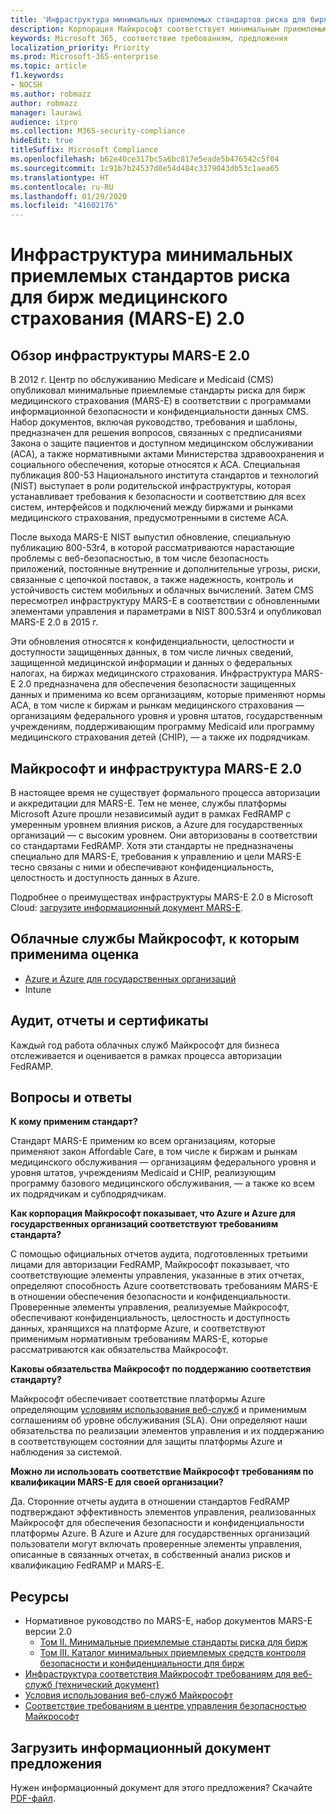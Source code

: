 ```yaml
---
title: 'Инфраструктура минимальных приемлемых стандартов риска для бирж медицинского страхования (MARS-E) 2.0 '
description: Корпорация Майкрософт соответствует минимальным приемлемым стандартам риска для бирж (MARS-E) США.
keywords: Microsoft 365, соответствие требованиям, предложения
localization_priority: Priority
ms.prod: Microsoft-365-enterprise
ms.topic: article
f1.keywords:
- NOCSH
ms.author: robmazz
author: robmazz
manager: laurawi
audience: itpro
ms.collection: M365-security-compliance
hideEdit: true
titleSuffix: Microsoft Compliance
ms.openlocfilehash: b62e40ce317bc5a6bc817e5eade5b476542c5f04
ms.sourcegitcommit: 1c91b7b24537d0e54d484c3379043db53c1aea65
ms.translationtype: HT
ms.contentlocale: ru-RU
ms.lasthandoff: 01/29/2020
ms.locfileid: "41602176"
---
```

# <a name="minimum-acceptable-risk-standards-for-exchanges-mars-e-20-framework"></a>Инфраструктура минимальных приемлемых стандартов риска для бирж медицинского страхования (MARS-E) 2.0 

## <a name="mars-e-20-framework-overview"></a>Обзор инфраструктуры MARS-E 2.0

В 2012 г. Центр по обслуживанию Medicare и Medicaid (CMS) опубликовал минимальные приемлемые стандарты риска для бирж медицинского страхования (MARS-E) в соответствии с программами информационной безопасности и конфиденциальности данных CMS. Набор документов, включая руководство, требования и шаблоны, предназначен для решения вопросов, связанных с предписаниями Закона о защите пациентов и доступном медицинском обслуживании (ACA), а также нормативными актами Министерства здравоохранения и социального обеспечения, которые относятся к ACA. Специальная публикация 800-53 Национального института стандартов и технологий (NIST) выступает в роли родительской инфраструктуры, которая устанавливает требования к безопасности и соответствию для всех систем, интерфейсов и подключений между биржами и рынками медицинского страхования, предусмотренными в системе ACA.

После выхода MARS-E NIST выпустил обновление, специальную публикацию 800-53r4, в которой рассматриваются нарастающие проблемы с веб-безопасностью, в том числе безопасность приложений, постоянные внутренние и дополнительные угрозы, риски, связанные с цепочкой поставок, а также надежность, контроль и устойчивость систем мобильных и облачных вычислений. Затем CMS пересмотрел инфраструктуру MARS-E в соответствии с обновленными элементами управления и параметрами в NIST 800.53r4 и опубликовал MARS-E 2.0 в 2015 г.

Эти обновления относятся к конфиденциальности, целостности и доступности защищенных данных, в том числе личных сведений, защищенной медицинской информации и данных о федеральных налогах, на биржах медицинского страхования. Инфраструктура MARS-E 2.0 предназначена для обеспечения безопасности защищенных данных и применима ко всем организациям, которые применяют нормы ACA, в том числе к биржам и рынкам медицинского страхования — организациям федерального уровня и уровня штатов, государственным учреждениям, поддерживающим программу Medicaid или программу медицинского страхования детей (CHIP), — а также их подрядчикам.  

## <a name="microsoft-and-mars-e-20-framework"></a>Майкрософт и инфраструктура MARS-E 2.0

В настоящее время не существует формального процесса авторизации и аккредитации для MARS-E. Тем не менее, службы платформы Microsoft Azure прошли независимый аудит в рамках FedRAMP с умеренным уровнем влияния рисков, а Azure для государственных организаций — с высоким уровнем. Они авторизованы в соответствии со стандартами FedRAMP. Хотя эти стандарты не предназначены специально для MARS-E, требования к управлению и цели MARS-E тесно связаны с ними и обеспечивают конфиденциальность, целостность и доступность данных в Azure.

Подробнее о преимуществах инфраструктуры MARS-E 2.0 в Microsoft Cloud: [загрузите информационный документ MARS-E](https://aka.ms/mars-e-backgrounder).

## <a name="microsoft-in-scope-cloud-services"></a>Облачные службы Майкрософт, к которым применима оценка

- [Azure и Azure для государственных организаций](https://aka.ms/AzureCompliance)
- Intune

## <a name="audits-reports-and-certificates"></a>Аудит, отчеты и сертификаты

Каждый год работа облачных служб Майкрософт для бизнеса отслеживается и оценивается в рамках процесса авторизации FedRAMP.

## <a name="frequently-asked-questions"></a>Вопросы и ответы

**К кому применим стандарт?**

Стандарт MARS-E применим ко всем организациям, которые применяют закон Affordable Care, в том числе к биржам и рынкам медицинского обслуживания — организациям федерального уровня и уровня штатов, учреждениям Medicaid и CHIP, реализующим программу базового медицинского обслуживания, — а также ко всем их подрядчикам и субподрядчикам.

**Как корпорация Майкрософт показывает, что Azure и Azure для государственных организаций соответствуют требованиям стандарта?**

С помощью официальных отчетов аудита, подготовленных третьими лицами для авторизации FedRAMP, Майкрософт показывает, что соответствующие элементы управления, указанные в этих отчетах, определяют способность Azure соответствовать требованиям MARS-E в отношении обеспечения безопасности и конфиденциальности. Проверенные элементы управления, реализуемые Майкрософт, обеспечивают конфиденциальность, целостность и доступность данных, хранящихся на платформе Azure, и соответствуют применимым нормативным требованиям MARS-E, которые рассматриваются как обязательства Майкрософт. 

**Каковы обязательства Майкрософт по поддержанию соответствия стандарту?**

Майкрософт обеспечивает соответствие платформы Azure определяющим [условиям использования веб-служб](https://www.microsoftvolumelicensing.com/DocumentSearch.aspx?Mode=3&DocumentTypeId=31) и применимым соглашениям об уровне обслуживания (SLA). Они определяют наши обязательства по реализации элементов управления и их поддержанию в соответствующем состоянии для защиты платформы Azure и наблюдения за системой.

**Можно ли использовать соответствие Майкрософт требованиям по квалификации MARS-E для своей организации?**

Да. Сторонние отчеты аудита в отношении стандартов FedRAMP подтверждают эффективность элементов управления, реализованных Майкрософт для обеспечения безопасности и конфиденциальности платформы Azure. В Azure и Azure для государственных организаций пользователи могут включать проверенные элементы управления, описанные в связанных отчетах, в собственный анализ рисков и квалификацию FedRAMP и MARS-E.

## <a name="resources"></a>Ресурсы

- Нормативное руководство по MARS-E, набор документов MARS-E версии 2.0
    - [Том II. Минимальные приемлемые стандарты риска для бирж](https://www.cms.gov/CCIIO/Resources/Regulations-and-Guidance/Downloads/2-MARS-E-v2-0-Minimum-Acceptable-Risk-Standards-for-Exchanges-11102015.pdf)
    - [Том III. Каталог минимальных приемлемых средств контроля безопасности и конфиденциальности для бирж](https://www.cms.gov/CCIIO/Resources/Regulations-and-Guidance/Downloads/3-MARS-E-v2-0-Catalog-of-Security-and-Privacy-Controls-11102015.pdf)
- [Инфраструктура соответствия Майкрософт требованиям для веб-служб (технический документ)](https://aka.ms/compliance-framework)
- [Условия использования веб-служб Майкрософт](https://www.microsoftvolumelicensing.com/DocumentSearch.aspx?Mode=3&DocumentTypeId=31)
- [Соответствие требованиям в центре управления безопасностью Майкрософт](https://www.microsoft.com/trust-center/compliance/compliance-overview)

## <a name="download-the-offering-backgrounder"></a>Загрузить информационный документ предложения

Нужен информационный документ для этого предложения? Скачайте [PDF-файл](https://download.microsoft.com/download/7/C/2/7C2690A7-19CC-4EED-A47A-B43CC418790A/MARS-E-Compliance.pdf).
